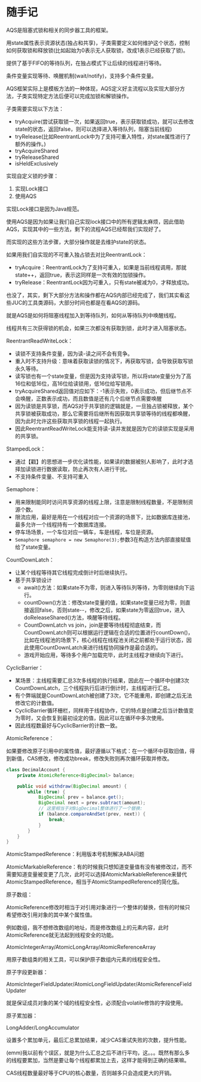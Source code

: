 # 随手记

AQS是阻塞式锁和相关的同步器工具的框架。

用state属性表示资源状态(独占和共享)，子类需要定义如何维护这个状态，控制如何获取锁和释放锁(比如起始为0表示无人获取锁，改成1表示已经获取了锁)。

提供了基于FIFO的等待队列，在独占模式下让后续的线程进行等待。

条件变量实现等待、唤醒机制(wait/notify)，支持多个条件变量。

AQS框架实际上是模板方法的一种体现，AQS定义好主流程以及实现大部分方法，子类实现特定方法后便可以完成加锁和解锁操作。

子类需要实现以下方法：

- tryAcquire(尝试获取锁一次，如果返回true，表示获取锁成功，就可以去修改state的状态，返回false，则可以选择进入等待队列，阻塞当前线程)
- tryRelease(比如ReentrantLock中为了支持可重入特性，对state属性进行了额外的操作。)
- tryAcquireShared
- tryReleaseShared
- isHeldExclusively

实现自定义锁的步骤：

1. 实现Lock接口
2. 使用AQS

实现Lock接口是因为Java规范。

使用AQS是因为如果让我们自己实现lock接口中的所有逻辑太麻烦，因此借助AQS，实现其中的一些方法，剩下的流程AQS已经帮我们实现好了。

而实现的这些方法步骤，大部分操作就是去维护state的状态。

如果用我们自实现的不可重入独占锁去对比ReentrantLock：

- tryAcquire：ReentrantLock为了支持可重入，如果是当前线程调用，那就state++，返回true，表示这同样是一次有效的加锁操作。
- tryRelease：ReentrantLock因为可重入，只有state被减为0，才释放成功。

也没了，其实，剩下大部分方法和操作都在AQS内部已经完成了，我们其实看这些JUC的工具类源码，大部分时间也都是在看AQS的源码。

就是AQS是如何将阻塞线程加入到等待队列，如何从等待队列中唤醒线程。

线程共有三次获得锁的机会，如果三次都没有获取到锁，此时才进入阻塞状态。

ReentrantReadWriteLock：

- 读锁不支持条件变量，因为读-读之间不会有竞争。
- 重入时不支持升级：意味着获取读锁的情况下，再获取写锁，会导致获取写锁永久等待。
- 读写锁也有一个state变量，但是因为支持读写锁，所以将state变量分为了高16位和低16位，高16位给读锁用，低16位给写锁用。
- tryAcquireShared返回值对应如下：-1表示失败，0表示成功，但后继节点不会唤醒，正数表示成功，而且数值是还有几个后继节点需要唤醒
- 因为读锁是共享锁，而AQS对于共享锁的逻辑就是，一旦独占锁被释放，某个共享锁被获取成功，那么它需要将后继所有因获取共享锁等待的线程都唤醒，因为此时允许这些获取共享锁的线程一起执行。
- 因此ReentrantReadWriteLock能支持读-读并发就是因为它的读锁实现是采用的共享锁。

StampedLock：

- 通过【戳】的思想进一步优化读性能，如果读的数据被别人影响了，此时才选择加读锁进行数据读取，防止再次有人进行干扰。
- 不支持条件变量、不支持可重入

Semaphore：

- 用来限制能同时访问共享资源的线程上限，注意是限制线程数量，不是限制资源个数。
- 限流应用，最好是用在一个线程对应一个资源的场景下，比如数据库连接池，最多允许一个线程持有一个数据库连接。
- 停车场场景，一个车位对应一辆车，车是线程，车位是资源。
- `Semaphore semaphore = new Semaphore(3);`参数3在构造方法内部直接赋值给了state变量。

CountDownLatch：

- 让某个线程等待其它线程完成倒计时后继续执行。
- 基于共享锁设计
    - await()方法：如果state不为零，则进入等待队列等待，为零则继续向下运行。
    - countDown()方法：修改state变量的值，如果state变量已经为零，则直接返回false，否则state--，修改之后，如果state为零返回true，进入doReleaseShared()方法，唤醒等待线程。
    - CountDownLatch vs join，join是要等待线程彻底结束，而CountDownLatch则可以根据运行逻辑在合适的位置进行countDown()，比如在线程池的场景下，核心线程在线程池关闭之前都处于运行状态，因此使用CountDownLatch来进行线程协同操作是最合适的。
    - 游戏开始应用，等待多个用户加载完毕，此时主线程才继续向下进行。

CyclicBarrier：

- 某场景：主线程需要汇总3次多线程的执行结果，因此在一个循环中创建3次CountDownLatch，三个线程执行后进行倒计时，主线程进行汇总。
- 有个弊端就是CountDownLatch被创建了3次，它不能重用，即创建之后无法修改它的计数值。
- CyclicBarrier循环栅栏，同样用于线程协作，它的特点是创建之后当计数值变为零时，又会恢复到最初设定的值，因此可以在循环中多次使用。
- 因此线程数最好与CyclicBarrier的计数一致。

AtomicReference：

如果要修改原子引用中的属性值，最好遵循以下格式：在一个循环中获取旧值，得到新值，CAS修改，修改成功break，修改失败则再次循环获取并修改。

```java
class DecimalAccount {
    private AtomicReference<BigDecimal> balance;

    public void withdraw(BigDecimal amount) {
        while (true) {
            BigDecimal prev = balance.get();
            BigDecimal next = prev.subtract(amount);
            // 这里相当于对BigDecimal整体进行了一个替换:
            if (balance.compareAndSet(prev, next)) {
                break;
            }
        }
    }
}
```

AtomicStampedReference：利用版本号机制解决ABA问题

AtomicMarkableReference：有的时候我只想知道变量值有没有被修改过，而不需要知道变量被变更了几次，此时可以选择AtomicMarkableReference来替代AtomicStampedReference，相当于AtomicStampedReference的简化版。

原子数组：

AtomicReference修改时相当于对引用对象进行一个整体的替换，但有的时候只希望修改引用对象的其中某个属性值。

例如数组，我不想修改数组的地址，而是修改数组上的元素内容，此时AtomicReference就无法起到线程安全的功能。

AtomicIntegerArray/AtomicLongArray/AtomicReferenceArray

用原子数组类的相关工具，可以保护原子数组内元素的线程安全性。

原子字段更新器：

AtomicIntegerFieldUpdater/AtomicLongFieldUpdater/AtomicReferenceFieldUpdater

就是保证成员对象的某个域的线程安全性，必须配合volatile修饰的字段使用。

原子累加器：

LongAdder/LongAccumulator

设置多个累加单元，最后汇总累加结果，减少CAS重试失败的次数，提升性能。

(emm)我以前有个误区，就是为什么汇总之后不进行平均，这。。。既然有那么多的线程要累加，当然是要让每个线程都累加上去，这样才能得到正确的结果嘛。

CAS线程数量最好等于CPU的核心数量，否则越多只会造成更大的开销。
